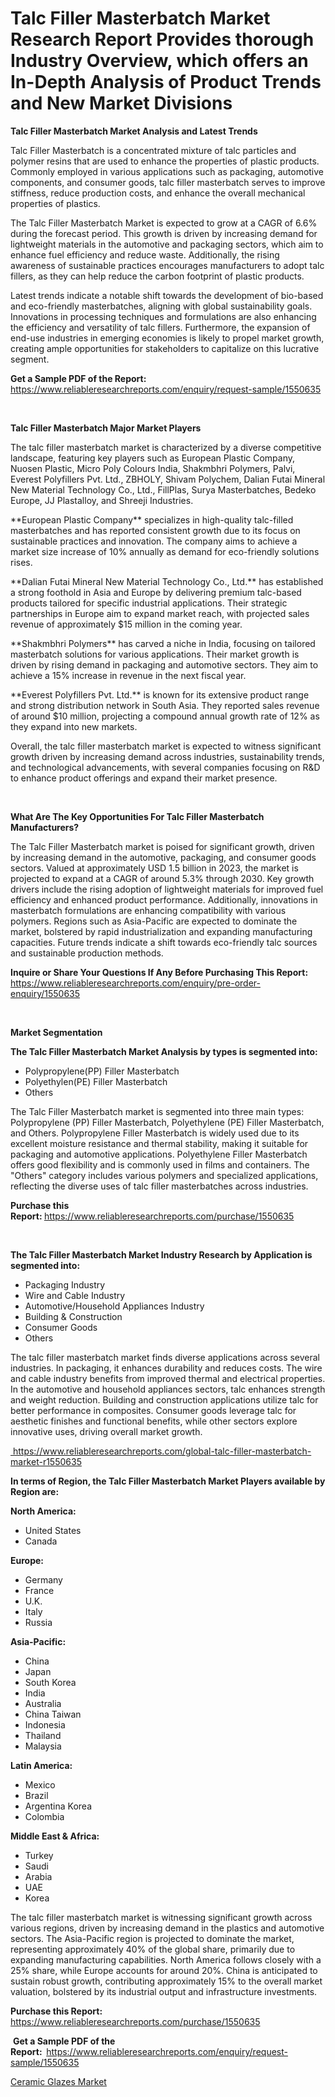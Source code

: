 <p><h1>Talc Filler Masterbatch Market Research Report Provides thorough Industry Overview, which offers an In-Depth Analysis of Product Trends and New Market Divisions</h1></p><p><strong>Talc Filler Masterbatch Market Analysis and Latest Trends</strong></p>
<p><p>Talc Filler Masterbatch is a concentrated mixture of talc particles and polymer resins that are used to enhance the properties of plastic products. Commonly employed in various applications such as packaging, automotive components, and consumer goods, talc filler masterbatch serves to improve stiffness, reduce production costs, and enhance the overall mechanical properties of plastics.</p><p>The Talc Filler Masterbatch Market is expected to grow at a CAGR of 6.6% during the forecast period. This growth is driven by increasing demand for lightweight materials in the automotive and packaging sectors, which aim to enhance fuel efficiency and reduce waste. Additionally, the rising awareness of sustainable practices encourages manufacturers to adopt talc fillers, as they can help reduce the carbon footprint of plastic products.</p><p>Latest trends indicate a notable shift towards the development of bio-based and eco-friendly masterbatches, aligning with global sustainability goals. Innovations in processing techniques and formulations are also enhancing the efficiency and versatility of talc fillers. Furthermore, the expansion of end-use industries in emerging economies is likely to propel market growth, creating ample opportunities for stakeholders to capitalize on this lucrative segment.</p></p>
<p><strong>Get a Sample PDF of the Report:&nbsp;</strong> <a href="https://www.reliableresearchreports.com/enquiry/request-sample/1550635?utm_campaign=2243&utm_medium=2&utm_source=Github&utm_content=ia&utm_term=31032025&utm_id=talc-filler-masterbatch">https://www.reliableresearchreports.com/enquiry/request-sample/1550635</a></p>
<p>&nbsp;</p>
<p><strong>Talc Filler Masterbatch Major Market Players</strong></p>
<p><p>The talc filler masterbatch market is characterized by a diverse competitive landscape, featuring key players such as European Plastic Company, Nuosen Plastic, Micro Poly Colours India, Shakmbhri Polymers, Palvi, Everest Polyfillers Pvt. Ltd., ZBHOLY, Shivam Polychem, Dalian Futai Mineral New Material Technology Co., Ltd., FillPlas, Surya Masterbatches, Bedeko Europe, JJ Plastalloy, and Shreeji Industries.</p><p>**European Plastic Company** specializes in high-quality talc-filled masterbatches and has reported consistent growth due to its focus on sustainable practices and innovation. The company aims to achieve a market size increase of 10% annually as demand for eco-friendly solutions rises.</p><p>**Dalian Futai Mineral New Material Technology Co., Ltd.** has established a strong foothold in Asia and Europe by delivering premium talc-based products tailored for specific industrial applications. Their strategic partnerships in Europe aim to expand market reach, with projected sales revenue of approximately $15 million in the coming year.</p><p>**Shakmbhri Polymers** has carved a niche in India, focusing on tailored masterbatch solutions for various applications. Their market growth is driven by rising demand in packaging and automotive sectors. They aim to achieve a 15% increase in revenue in the next fiscal year.</p><p>**Everest Polyfillers Pvt. Ltd.** is known for its extensive product range and strong distribution network in South Asia. They reported sales revenue of around $10 million, projecting a compound annual growth rate of 12% as they expand into new markets.</p><p>Overall, the talc filler masterbatch market is expected to witness significant growth driven by increasing demand across industries, sustainability trends, and technological advancements, with several companies focusing on R&D to enhance product offerings and expand their market presence.</p></p>
<p>&nbsp;</p>
<p><strong>What Are The Key Opportunities For Talc Filler Masterbatch Manufacturers?</strong></p>
<p><p>The Talc Filler Masterbatch market is poised for significant growth, driven by increasing demand in the automotive, packaging, and consumer goods sectors. Valued at approximately USD 1.5 billion in 2023, the market is projected to expand at a CAGR of around 5.3% through 2030. Key growth drivers include the rising adoption of lightweight materials for improved fuel efficiency and enhanced product performance. Additionally, innovations in masterbatch formulations are enhancing compatibility with various polymers. Regions such as Asia-Pacific are expected to dominate the market, bolstered by rapid industrialization and expanding manufacturing capacities. Future trends indicate a shift towards eco-friendly talc sources and sustainable production methods.</p></p>
<p><strong>Inquire or Share Your Questions If Any Before Purchasing This Report:</strong> <a href="https://www.reliableresearchreports.com/enquiry/pre-order-enquiry/1550635?utm_campaign=2243&utm_medium=2&utm_source=Github&utm_content=ia&utm_term=31032025&utm_id=talc-filler-masterbatch">https://www.reliableresearchreports.com/enquiry/pre-order-enquiry/1550635</a></p>
<p>&nbsp;</p>
<p><strong>Market Segmentation</strong></p>
<p><strong>The Talc Filler Masterbatch Market Analysis by types is segmented into:</strong></p>
<p><ul><li>Polypropylene(PP) Filler Masterbatch</li><li>Polyethylen(PE) Filler Masterbatch</li><li>Others</li></ul></p>
<p><p>The Talc Filler Masterbatch market is segmented into three main types: Polypropylene (PP) Filler Masterbatch, Polyethylene (PE) Filler Masterbatch, and Others. Polypropylene Filler Masterbatch is widely used due to its excellent moisture resistance and thermal stability, making it suitable for packaging and automotive applications. Polyethylene Filler Masterbatch offers good flexibility and is commonly used in films and containers. The "Others" category includes various polymers and specialized applications, reflecting the diverse uses of talc filler masterbatches across industries.</p></p>
<p><strong>Purchase this Report:&nbsp;</strong><a href="https://www.reliableresearchreports.com/purchase/1550635?utm_campaign=2243&utm_medium=2&utm_source=Github&utm_content=ia&utm_term=31032025&utm_id=talc-filler-masterbatch">https://www.reliableresearchreports.com/purchase/1550635</a></p>
<p>&nbsp;</p>
<p><strong>The Talc Filler Masterbatch Market Industry Research by Application is segmented into:</strong></p>
<p><ul><li>Packaging Industry</li><li>Wire and Cable Industry</li><li>Automotive/Household Appliances Industry</li><li>Building & Construction</li><li>Consumer Goods</li><li>Others</li></ul></p>
<p><p>The talc filler masterbatch market finds diverse applications across several industries. In packaging, it enhances durability and reduces costs. The wire and cable industry benefits from improved thermal and electrical properties. In the automotive and household appliances sectors, talc enhances strength and weight reduction. Building and construction applications utilize talc for better performance in composites. Consumer goods leverage talc for aesthetic finishes and functional benefits, while other sectors explore innovative uses, driving overall market growth.</p></p>
<p><a href="https://www.reliableresearchreports.com/global-talc-filler-masterbatch-market-r1550635?utm_campaign=2243&utm_medium=2&utm_source=Github&utm_content=ia&utm_term=31032025&utm_id=talc-filler-masterbatch">&nbsp;https://www.reliableresearchreports.com/global-talc-filler-masterbatch-market-r1550635</a></p>
<p><strong>In terms of Region, the Talc Filler Masterbatch Market Players available by Region are:</strong></p>
<p>
    <p> <strong> North America: </strong>
        <ul>
            <li>United States</li>
            <li>Canada</li>
        </ul>
        </p> 
    <p> <strong> Europe: </strong>
        <ul>
            <li>Germany</li>
            <li>France</li>
            <li>U.K.</li>
            <li>Italy</li>
            <li>Russia</li>
        </ul>
        </p> 
    <p> <strong> Asia-Pacific: </strong>
        <ul>
            <li>China</li>
            <li>Japan</li>
            <li>South Korea</li>
            <li>India</li>
            <li>Australia</li>
            <li>China Taiwan</li>
            <li>Indonesia</li>
            <li>Thailand</li>
            <li>Malaysia</li>
        </ul>
        </p> 
    <p> <strong> Latin America: </strong>
        <ul>
            <li>Mexico</li>
            <li>Brazil</li>
            <li>Argentina Korea</li>
            <li>Colombia</li>
        </ul>
        </p> 
    <p> <strong> Middle East & Africa: </strong>
        <ul>
            <li>Turkey</li>
            <li>Saudi</li>
            <li>Arabia</li>
            <li>UAE</li>
            <li>Korea</li>
        </ul>
    </p>
    </p>
<p><p>The talc filler masterbatch market is witnessing significant growth across various regions, driven by increasing demand in the plastics and automotive sectors. The Asia-Pacific region is projected to dominate the market, representing approximately 40% of the global share, primarily due to expanding manufacturing capabilities. North America follows closely with a 25% share, while Europe accounts for around 20%. China is anticipated to sustain robust growth, contributing approximately 15% to the overall market valuation, bolstered by its industrial output and infrastructure investments.</p></p>
<p><strong>Purchase this Report: </strong><a href="https://www.reliableresearchreports.com/purchase/1550635?utm_campaign=2243&utm_medium=2&utm_source=Github&utm_content=ia&utm_term=31032025&utm_id=talc-filler-masterbatch">https://www.reliableresearchreports.com/purchase/1550635</a></p>
<p>&nbsp;<strong>Get a Sample PDF of the Report:&nbsp;&nbsp;</strong><a href="https://www.reliableresearchreports.com/enquiry/request-sample/1550635?utm_campaign=2243&utm_medium=2&utm_source=Github&utm_content=ia&utm_term=31032025&utm_id=talc-filler-masterbatch">https://www.reliableresearchreports.com/enquiry/request-sample/1550635</a></p>
<p><strong></strong></p>
<p><p><a href="https://github.com/jerhoskinson197676/Market-Research-Report-List-1/blob/main/ceramic-glazes-market.md?utm_campaign=2243&utm_medium=2&utm_source=Github&utm_content=ia&utm_term=31032025&utm_id=talc-filler-masterbatch">Ceramic Glazes Market</a></p></p>